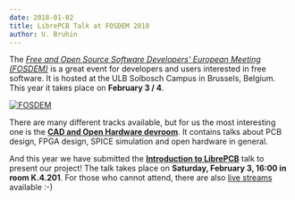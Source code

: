 ```yaml
---
date: 2018-01-02
title: LibrePCB Talk at FOSDEM 2018
author: U. Bruhin
---
```


The [*Free and Open Source Software Developers' European Meeting (FOSDEM)*](https://fosdem.org/)
is a great event for developers and users interested in free software. It is
hosted at the ULB Solbosch Campus in Brussels, Belgium. This year it takes
place on **February 3 / 4**.

[![FOSDEM](/img/fosdem_2018_banner.png)](https://fosdem.org/)

There are many different tracks available, but for us the most interesting one
is the [**CAD and Open Hardware devroom**](https://fosdem.org/2018/schedule/track/cad_and_open_hardware/).
It contains talks about PCB design, FPGA design, SPICE simulation and open
hardware in general.

And this year we have submitted the [**Introduction to LibrePCB**](https://fosdem.org/2018/schedule/event/cad_librepcb/)
talk to present our project! The talk takes place on **Saturday, February 3,
16:00 in room K.4.201**. For those who cannot attend, there are also
[live streams](https://fosdem.org/2018/schedule/streaming/) available :-)